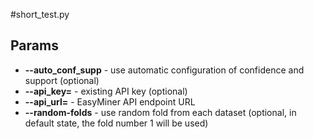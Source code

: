 #short_test.py

## Params

* **--auto_conf_supp** - use automatic configuration of confidence and support (optional)
* **--api_key=** - existing API key (optional)
* **--api_url=** - EasyMiner API endpoint URL
* **--random-folds** - use random fold from each dataset (optional, in default state, the fold number 1 will be used)